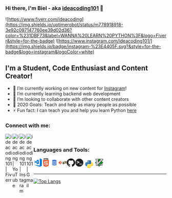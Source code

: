 ### Hi there, I'm Biel - aka [ideacoding101](github) 👋

![https://www.fiverr.com/ideacoding](https://img.shields.io/uptimerobot/status/m778918918-3e92c097147760ee39d02d36?color=%231DBF73&label=WANNA%20LEARN%20PYTHON%3F&logo=Fiverr&style=for-the-badge)
![https://www.instagram.com/ideacoding101/](https://img.shields.io/badge/instagram-%23E4405F.svg?&style=for-the-badge&logo=instagram&logoColor=white)
## I'm a Student, Code Enthusiast and Content Creator!

- 🔭 I’m currently working on new content for [Instagram](instagram)!
- 🌱 I’m currently learning backend web development
- 👯 I’m looking to collaborate with other content creators
- 🥅 2020 Goals: Teach and help as many people as possible
- ⚡ Fun fact: I can teach you and help you learn Python [here](fiverr)

### Connect with me:

[<img align="left" alt="ideacoding101 | Fiverr" width="22px" src="https://github.com/simple-icons/simple-icons/blob/develop/icons/fiverr.svg" />][fiverr]
[<img align="left" alt="ideacoding | YouTube" width="22px" src="https://cdn.jsdelivr.net/npm/simple-icons@v3/icons/youtube.svg" />][youtube]
[<img align="left" alt="ideacoding101 | Instagram" width="22px" src="https://cdn.jsdelivr.net/npm/simple-icons@v3/icons/instagram.svg" />][instagram]
[<img align="left" alt="ideacoding101 | Gmail" width="22px" src="https://github.com/simple-icons/simple-icons/blob/develop/icons/gmail.svg" />][gmail]


<br />

### Languages and Tools:

[<img align="left" alt="Visual Studio Code" width="26px" src="https://raw.githubusercontent.com/github/explore/80688e429a7d4ef2fca1e82350fe8e3517d3494d/topics/visual-studio-code/visual-studio-code.png" />](https://code.visualstudio.com/)
[<img align="left" alt="HTML5" width="26px" src="https://raw.githubusercontent.com/github/explore/80688e429a7d4ef2fca1e82350fe8e3517d3494d/topics/html/html.png" />](https://html.spec.whatwg.org/multipage/)
[<img align="left" alt="SQL" width="26px" src="https://raw.githubusercontent.com/github/explore/80688e429a7d4ef2fca1e82350fe8e3517d3494d/topics/sql/sql.png" />](https://www.sqlite.org/index.html)
[<img align="left" alt="Git" width="26px" src="https://raw.githubusercontent.com/github/explore/80688e429a7d4ef2fca1e82350fe8e3517d3494d/topics/git/git.png" />](https://git-scm.com/)
[<img align="left" alt="GitHub" width="26px" src="https://raw.githubusercontent.com/github/explore/78df643247d429f6cc873026c0622819ad797942/topics/github/github.png" />](https://github.com/)
[<img align="left" alt="Terminal" width="26px" src="https://raw.githubusercontent.com/github/explore/80688e429a7d4ef2fca1e82350fe8e3517d3494d/topics/terminal/terminal.png" />](https://www.gnu.org/software/bash/)
[<img align="left" alt="Python" width="36px" src="https://raw.githubusercontent.com/github/explore/80688e429a7d4ef2fca1e82350fe8e3517d3494d/topics/python/python.png" />](https://www.python.org/)
[<img align="left" alt="Vim" width="26px" src="https://raw.githubusercontent.com/github/explore/80688e429a7d4ef2fca1e82350fe8e3517d3494d/topics/vim/vim.png" />](https://www.vim.org/)

<br />
<br />

---

[![Top Langs](https://github-readme-stats.vercel.app/api/top-langs/?username=ideacoding101&layout=compact)](https://github.com/ideacoding101)


[fiverr]: https://www.fiver.com/ideacoding
[youtube]: https://www.youtube.com/channel/UCwF2neCernMKopJHCWAt2aQ/featured
[github]: htps://www.github.com/ideacoding101
[instagram]: https://www.instagram.com/ideacoding101/
[gmail]: mailto:ideacoding.contact@gmail.com
